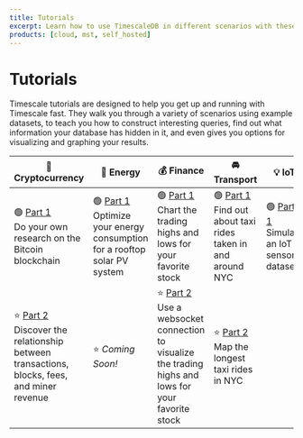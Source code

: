 ```yaml
---
title: Tutorials
excerpt: Learn how to use TimescaleDB in different scenarios with these step-by-step tutorials
products: [cloud, mst, self_hosted]
---
```


# Tutorials

Timescale tutorials are designed to help you get up and running with Timescale
fast. They walk you through a variety of scenarios using example datasets, to
teach you how to construct interesting queries, find out what information your
database has hidden in it, and even gives you options for visualizing and
graphing your results.

|&#x1F510; Cryptocurrency|&#x1F50B; Energy|&#x1F4B0; Finance|&#x1F698; Transport| &#x1F4A1; IoT                                              |
|-|-|-|-|------------------------------------------------------------|
|&#x1F7E2; [Part 1][beginner-crypto]<br/>Do your own research on the Bitcoin blockchain|&#x1F7E2; [Part 1][beginner-energy]<br/>Optimize your energy consumption for a rooftop solar PV system|&#x1F7E2; [Part 1][beginner-finance]<br/>Chart the trading highs and lows for your favorite stock|&#x1F7E2; [Part 1][beginner-fleet]<br/>Find out about taxi rides taken in and around NYC| &#x1F7E2; [Part 1][iot]<br/>Simulate an IoT sensor dataset |
|&#x2B50; [Part 2][intermediate-crypto] <br/>Discover the relationship between transactions, blocks, fees, and miner revenue|&#x2B50; *Coming Soon!*|&#x2B50; [Part 2][advanced-finance]<br/>Use a websocket connection to visualize the trading highs and lows for your favorite stock|&#x2B50; [Part 2][intermediate-fleet]<br/>Map the longest taxi rides in NYC|                                                            |

[beginner-fleet]: /tutorials/:currentVersion:/nyc-taxi-cab/
[beginner-finance]: /tutorials/:currentVersion:/financial-tick-data/
[beginner-crypto]: /tutorials/:currentVersion:/blockchain-query/
[beginner-energy]: /tutorials/:currentVersion:/energy-data/
[intermediate-fleet]: /tutorials/:currentVersion:/nyc-taxi-geospatial/
[intermediate-crypto]: /tutorials/:currentVersion:/blockchain-analyze/
[advanced-finance]: /tutorials/:currentVersion:/financial-ingest-real-time/
[iot]: /tutorials/:currentVersion:/simulate-iot-sensor-data/
